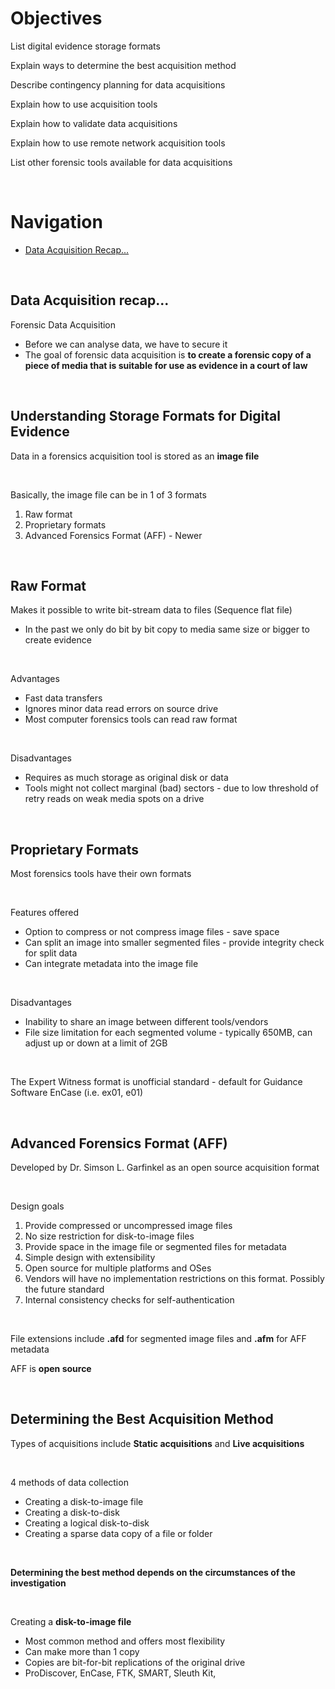 # Objectives  

List digital evidence storage formats  

Explain ways to determine the best acquisition method  

Describe contingency planning for data acquisitions  

Explain how to use acquisition tools  

Explain how to validate data acquisitions  

Explain how to use remote network acquisition tools  

List other forensic tools available for data acquisitions  

<br>

# Navigation  
* [Data Acquisition Recap...](#data-acquisition-recap)  

<br>

## Data Acquisition recap...  

Forensic Data Acquisition  
* Before we can analyse data, we have to secure it  
* The goal of forensic data acquisition is <b>to create a forensic copy of a piece of media that is suitable for use as evidence in a court of law</b>  

<br>

## Understanding <b>Storage Formats</b> for Digital Evidence  

Data in a forensics acquisition tool is stored as an <b>image file</b>  

<br>

Basically, the image file can be in 1 of 3 formats  
1. Raw format  
2. Proprietary formats  
3. Advanced Forensics Format (AFF) - Newer  

<br>

## Raw Format  

Makes it possible to write bit-stream data to files (Sequence flat file)  
* In the past we only do bit by bit copy to media same size or bigger to create evidence  

<br>

Advantages  
* Fast data transfers  
* Ignores minor data read errors on source drive  
* Most computer forensics tools can read raw format  

<br>

Disadvantages  
* Requires as much storage as original disk or data  
* Tools might not collect marginal (bad) sectors - due to low threshold of retry reads on weak media spots on a drive  

<br>

## Proprietary Formats  

Most forensics tools have their own formats  

<br>

Features offered  
* Option to compress or not compress image files - save space  
* Can split an image into smaller segmented files - provide integrity check for split data  
* Can integrate metadata into the image file  

<br>

Disadvantages  
* Inability to share an image between different tools/vendors  
* File size limitation for each segmented volume - typically 650MB, can adjust up or down at a limit of 2GB  

<br>

The Expert Witness format is unofficial standard - default for Guidance Software EnCase (i.e. ex01, e01)  

<br>

## Advanced Forensics Format (AFF)  

Developed by Dr. Simson L. Garfinkel as an open source acquisition format  

<br>

Design goals  
1. Provide compressed or uncompressed image files  
2. No size restriction for disk-to-image files  
3. Provide space in the image file or segmented files for metadata  
4. Simple design with extensibility  
5. Open source for multiple platforms and OSes  
6. Vendors will have no implementation restrictions on this format. Possibly the future standard  
7. Internal consistency checks for self-authentication  

<br>

File extensions include <b>.afd</b> for segmented image files and <b>.afm</b> for AFF metadata  

AFF is <b>open source</b>  

<br>

## Determining the <b>Best Acquisition Method</b>  

Types of acquisitions include <b>Static acquisitions</b> and <b>Live acquisitions</b>  

<br>

4 methods of data collection  
* Creating a disk-to-image file  
* Creating a disk-to-disk  
* Creating a logical disk-to-disk  
* Creating a sparse data copy of a file or folder  

<br>

<b>Determining the best method depends on the circumstances of the investigation</b>  

<br>

Creating a <b>disk-to-image file</b>  
* Most common method and offers most flexibility  
* Can make more than 1 copy  
* Copies are bit-for-bit replications of the original drive  
* ProDiscover, EnCase, FTK, SMART, Sleuth Kit, 